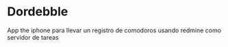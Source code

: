 Dordebble
=========

App the iphone para llevar un registro de comodoros usando redmine como servidor de tareas
